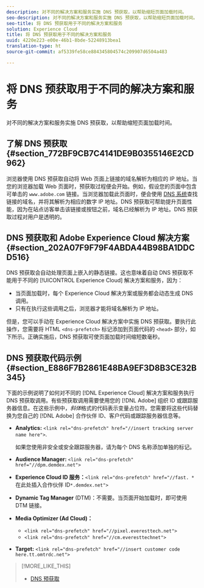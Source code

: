 ```yaml
---
description: 对不同的解决方案和服务实施 DNS 预获取，以帮助缩短页面加载时间。
seo-description: 对不同的解决方案和服务实施 DNS 预获取，以帮助缩短页面加载时间。
seo-title: 将 DNS 预获取用于不同的解决方案和服务
solution: Experience Cloud
title: 将 DNS 预获取用于不同的解决方案和服务
uuid: 4220e223-e00e-46b1-8bde-52248913bea1
translation-type: ht
source-git-commit: af5339fe58ce884345804574c209907d6504a483

---
```



# 将 DNS 预获取用于不同的解决方案和服务

对不同的解决方案和服务实施 DNS 预获取，以帮助缩短页面加载时间。

## 了解 DNS 预获取 {#section_772BF9CB7C4141DE9B0355146E2CD962}

浏览器使用 DNS 预获取自动将 Web 页面上链接的域名解析为相应的 IP 地址。当您的浏览器加载 Web 页面时，预获取过程便会开始。例如，假设您的页面中包含可单击的 `www.adobe.com` 链接。当浏览器加载此页面时，便会使用 [DNS 系统](https://www.networksolutions.com/support/what-is-a-domain-name-server-dns-and-how-does-it-work/)查找链接的域名，并将其解析为相应的数字 IP 地址。DNS 预获取可帮助提升页面性能，因为在站点访客单击该链接或按钮之前，域名已经解析为 IP 地址。DNS 预获取过程对用户是透明的。

## DNS 预获取和 Adobe Experience Cloud 解决方案 {#section_202A07F9F79F4ABDA44B98BA1DDCD516}

DNS 预获取会自动处理页面上嵌入的静态链接。这也意味着自动 DNS 预获取不能用于不同的 [!UICONTROL Experience Cloud] 解决方案和服务，因为：

* 当页面加载时，每个 Experience Cloud 解决方案或服务都会动态生成 DNS 调用。
* 只有在执行这些调用之后，浏览器才能将域名解析为 IP 地址。

但是，您可以手动在 Experience Cloud 解决方案中实施 DNS 预获取。要执行此操作，您需要将 HTML `<dns-prefetch>` 标记添加到页面代码的 `<head>` 部分，如下所示。正确实施后，DNS 预获取可使页面加载时间缩短数毫秒。

## DNS 预获取代码示例 {#section_E886F7B2861E48BA9EF3D8B3CE32B345}

下面的示例说明了如何对不同的 [!DNL Experience Cloud] 解决方案和服务执行 DNS 预获取调用。有些预获取调用需要使用您的 [!DNL Adobe] 组织 ID 或跟踪服务器信息。在这些示例中，*斜体*格式的代码表示变量占位符。您需要将这些代码替换为您自己的 [!DNL Adobe] 合作伙伴 ID、客户代码或跟踪服务器信息等。

* **Analytics:** `<link rel="dns-prefetch" href="//insert tracking server name here">`.

   如果您使用非安全或安全跟踪服务器，请为每个 DNS 名称添加单独的标记。

* **Audience Manager:** `<link rel="dns-prefetch" href="//dpm.demdex.net">`

* **Experience Cloud ID 服务：**`<link rel="dns-prefetch" href="//fast. *`在此处插入合作伙伴 ID`*.demdex.net">`

* **Dynamic Tag Manager** (DTM)：不需要。当页面开始加载时，即可使用 DTM 链接。

* **Media Optimizer (Ad Cloud)：**

   * `<link rel="dns-prefetch" href="//pixel.everesttech.net">`
   * `<link rel="dns-prefetch" href="//cm.everesttechnet">`


* **Target:** `<link rel="dns-prefetch" href="//insert customer code here.tt.omtrdc.net">`

>[!MORE_LIKE_THIS]
>
>* [DNS 预获取](https://www.chromium.org/developers/design-documents/dns-prefetching)

